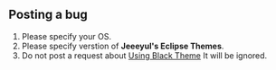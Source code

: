 ## Posting a bug

1. Please specify your OS.
2. Please specify verstion of **Jeeeyul's Eclipse Themes**.
3. Do not post a request about [Using Black Theme](https://github.com/jeeeyul/eclipse-themes/wiki/Using-Black-Theme) It will be ignored.
